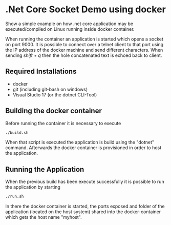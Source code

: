 # .Net Core Socket Demo using docker

Show a simple example on how .net core application may be executed/compiled on Linux running inside docker container.

When running the container an application is started which opens a socket on port 9000. It is possible to connect over a telnet client to that port using the IP address of the docker machine and send different characters. When sending *shift + q* then the hole concatenated text is echoed back to client.

## Required Installations

  * docker
  * git (including git-bash on windows)
  * Visual Studio 17 (or the dotnet CLI-Tool)
  
## Building the docker container

Before running the container it is necessary to execute

```bash
./build.sh
```

When that script is executed the application is build using the "dotnet" command. Afterwards the docker container is provisioned in order to host the application.

## Running the Application

When the previous build has been execute successfully it is possible to run the application by starting

```bash
./run.sh
```

In there the docker container is started, the ports exposed and folder of the application (located on the host system) shared into the docker-container which gets the host name "myhost". 